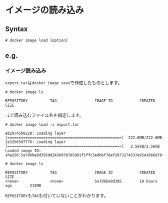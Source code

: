 # イメージの読み込み
## Syntax
```
# docker image load [option]
```
## e.g.
### イメージ読み込み
`export.tar`は`docker image save`で作成したものとします。
```
# docker image ls
```
```
REPOSITORY          TAG                 IMAGE ID            CREATED             SIZE
```
`-i`で読み込むファイル名を指定します。
```
# docker image load -i export.tar
```
```
eb29745b8228: Loading layer [==================================================>]  222.6MB/222.6MB
2e32b65d7776: Loading layer [==================================================>]   2.56kB/2.56kB
Loaded image ID: sha256:5a7d6be0d395dd243097b785891f5ffc5edbbf78ef2073274537e9543666d78f
```
```
# docker image ls
```
```
REPOSITORY          TAG                 IMAGE ID            CREATED             SIZE
<none>              <none>              5a7d6be0d395        10 hours ago        215MB
```
`REPOSITORY`も`TAG`も付いていないことがわかります。

